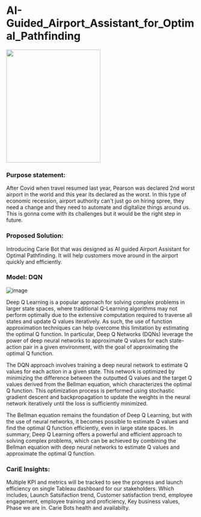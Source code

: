 
# AI-Guided_Airport_Assistant_for_Optimal_Pathfinding

<img src="https://user-images.githubusercontent.com/94947162/230143147-8c1793a8-d939-463d-af43-8df378a91bc0.png" width="250" height="300">


### Purpose statement:

After Covid when travel resumed last year, Pearson was declared 2nd worst airport in the world and this year its declared as the worst. In this type of economic recession, airport authority can't just go on hiring spree, they need a change and they need to automate and digitalize things around us. This is gonna come with its challenges but it would be the right step in future. 

### Proposed Solution: 

Introducing Carie Bot that was designed as AI guided Airport Assistant for Optimal Pathfinding. It will help customers move around in the airport quickly and efficiently.

### Model: DQN
 
 ![image](https://user-images.githubusercontent.com/94947162/229947495-b55dd216-e417-4771-b043-289623bf2224.png)

Deep Q Learning is a popular approach for solving complex problems in larger state spaces, where traditional Q-Learning algorithms may not perform optimally due to the extensive computation required to traverse all states and update Q values iteratively. As such, the use of function approximation techniques can help overcome this limitation by estimating the optimal Q function. In particular, Deep Q Networks (DQNs) leverage the power of deep neural networks to approximate Q values for each state-action pair in a given environment, with the goal of approximating the optimal Q function.

The DQN approach involves training a deep neural network to estimate Q values for each action in a given state. This network is optimized by minimizing the difference between the outputted Q values and the target Q values derived from the Bellman equation, which characterizes the optimal Q function. This optimization process is performed using stochastic gradient descent and backpropagation to update the weights in the neural network iteratively until the loss is sufficiently minimized.

The Bellman equation remains the foundation of Deep Q Learning, but with the use of neural networks, it becomes possible to estimate Q values and find the optimal Q function efficiently, even in large state spaces. In summary, Deep Q Learning offers a powerful and efficient approach to solving complex problems, which can be achieved by combining the Bellman equation with deep neural networks to estimate Q values and approximate the optimal Q function.

### CariE Insights: 

Multiple KPI and metrics will be tracked to see the progress and launch efficiency on single Tableau dashboard for our stakeholders. Which includes, Launch Satsifaction trend, Customer satisfaction trend, employee engagement, employee training and proficiency, Key business values, Phase we are in. Carie Bots health and availabilty.
